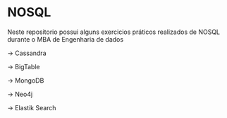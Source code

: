 # NOSQL

Neste repositorio possui alguns exercicios práticos realizados de NOSQL durante o MBA de Engenharia de dados

-> Cassandra

-> BigTable

-> MongoDB

-> Neo4j

-> Elastik Search
